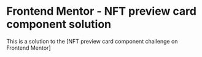 # Frontend Mentor - NFT preview card component solution

This is a solution to the [NFT preview card component challenge on Frontend Mentor]
